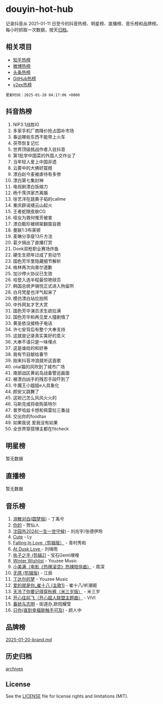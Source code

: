 # douyin-hot-hub

记录抖音从 2021-01-11 日至今的抖音热榜、明星榜、直播榜、音乐榜和品牌榜。每小时抓取一次数据，按天[归档](archives)。

## 相关项目

- [知乎热榜](https://github.com/lonnyzhang423/zhihu-hot-hub)
- [微博热榜](https://github.com/lonnyzhang423/weibo-hot-hub)
- [头条热榜](https://github.com/lonnyzhang423/toutiao-hot-hub)
- [GitHub热榜](https://github.com/lonnyzhang423/github-hot-hub)
- [v2ex热榜](https://github.com/lonnyzhang423/v2ex-hot-hub)


`更新时间：2025-01-20 04:17:06 +0800`

## 抖音热榜

1. NIP3:1战胜IG
1. 多家手机厂商降价抢占国补市场
1. 春运哪些东西不能带上火车
1. 茯苓恢复记忆
1. 世界顶级挑战作者入驻抖音
1. 第1批学中国菜的外国人交作业了
1. 当年轻人爱上中国非遗
1. 云雾中的大佛好震撼
1. 漂白赵今麦被虐待有多惨
1. 漂白第七集封神
1. 电视剧漂白饭缩力
1. 杨千霈洪家杰离婚
1. 徐艺洋在跳黄子韬的callme
1. 重庆辟谣缙云山起火
1. 王者蛇限皮肤CG
1. 哑女为救何惟芳被害
1. 漂白甄珍被绑架翻窗自救
1. 曼联1:3布莱顿
1. 麦琳分享瘦13斤方法
1. 葛夕捐出了直播打赏
1. Donk双枪职业赛场炸鱼
1. 硬生生把年过成了劳动节
1. 国色芳华里隐藏细节解析
1. 格林再次向普尔道歉
1. 加沙停火协议已生效
1. 哈登入选半程最惊艳球员
1. 韩国总统尹锡悦正式进入拘留所
1. 白月梵星也洋气起来了
1. 模仿漂白站位拍照
1. 中外网友才艺大赏
1. 国色芳华演员求生欲拉满
1. 国色芳华和再见爱人撞剧情了
1. 黄圣依没接杨子电话
1. 许七安背后有整个大奉支持
1. 这就是记录真实美好的意义
1. 大奉不语只是一味埋点
1. 这是谁给的和好券
1. 我有节目献给春节
1. 刚来抖音冲浪就听这首歌
1. oiiai猫的风吹到了城市广场
1. 南部战区黄岩岛战备警巡画面
1. 被漂白凶手的残忍手段吓到了
1. 牛魔王小姐姐e人具象化
1. 颜安又跳舞了
1. 这妲己怎么风风火火的
1. 马斯克或将收购英特尔
1. 普罗哈兹卡想和佩雷拉三番战
1. 交出你的foodtax
1. 如果我说 爱我没有如果
1. 全世界穿搭博主都在fitcheck

## 明星榜

暂无数据

## 直播榜

暂无数据

## 音乐榜

1. [消散对白(圆梦版)](https://sf5-hl-cdn-tos.douyinstatic.com/obj/tos-cn-ve-2774/og4jB5I5IizzoZVAAAzWgBMAsMDWoArfwBOiFs) - 丁禹兮
1. [你的](https://sf5-hl-cdn-tos.douyinstatic.com/obj/tos-cn-ve-2774/oYuIeKf42jB7sEV6B2upMdpYAgfrQWj0FeRegh) - 贺仙人
1. [沈园外2024(一生一世守候)](https://sf5-hl-cdn-tos.douyinstatic.com/obj/tos-cn-ve-2774/oAIYMHGCmKaYKFDd6FZBf9AfMfx1eErAAEJAFH) - 刘兆宇/张德伊玲
1. [Cute](https://sf5-hl-cdn-tos.douyinstatic.com/obj/tos-cn-ve-2774/o4IbIzHWKAAB4wsS5qMBRiiAlEBGTpQRNfFvuo) - Ly
1. [Falling In Love（剪辑版）](https://sf5-hl-cdn-tos.douyinstatic.com/obj/tos-cn-ve-2774/o8ajpA8zzgBPahbBIO8AcKGBLJezFCRd1wfP9f) - 青村秀和
1. [ At Dusk  Love ](https://sf5-hl-cdn-tos.douyinstatic.com/obj/tos-cn-ve-2774/o8CrpCf5CaYgI4ZrtQgMQAFEfuGqNnRSDQAPBc) - 刘嗨雨
1. [执子之手 (剪辑2)](https://sf6-cdn-tos.douyinstatic.com/obj/tos-cn-ve-2774/oUoZLQjCc31XzqsBnBQUNgeKtYPBcgbFDwtfcu) - 宝石Gem\哩哩
1. [Winter Wishlist](https://sf5-hl-cdn-tos.douyinstatic.com/obj/tos-cn-ve-2774/oIIgUOeamCFCVAzxN6MFRLIBlLGpUqQxeeHrLE) - Youzee Music
1. [小美满（电影《热辣滚烫》热辣陪伴曲）](https://sf5-hl-cdn-tos.douyinstatic.com/obj/tos-cn-ve-2774/o0GAn2lSgfZIDUgtevCGDQYnFg4CwnrBaxbTZL) - 周深
1. [无感 (剪辑版)](https://sf5-hl-cdn-tos.douyinstatic.com/obj/tos-cn-ve-2774/o0eIsUzJBDlQaQFC5OFlgbMEZC1TFYBftOBn6p) - 江辰
1. [丁达尔的梦](https://sf5-hl-cdn-tos.douyinstatic.com/obj/tos-cn-ve-2774/oMU3WirUZBVQkAC9ccG5P2IQirziZM2RTInUY) - Youzee Music
1. [爱的就是你_崔十八 (主歌1)](https://sf5-hl-cdn-tos.douyinstatic.com/obj/tos-cn-ve-2774/oI5BO5DhFZ6UTcNCnZaOCBLtZ7WIMQGfgnXf5E) - 崔十八/听潮阁
1. [天冷了你要记得穿秋裤（米三岁版）](https://sf3-cdn-tos.douyinstatic.com/obj/tos-cn-ve-2774/oQlIwVIDWiZ6BQilAorS7MA0AgCkQDvcZAdm1) - 米三岁
1. [开心往前飞（开心超人联盟主题曲）](https://sf5-hl-cdn-tos.douyinstatic.com/obj/tos-cn-ve-2774/9d8fb7c82cf1421fb93a9fe925275e0a) - VIVI
1. [春娇与志明](https://sf5-hl-cdn-tos.douyinstatic.com/obj/tos-cn-ve-2774/e530d8fceb7044b39707d7f9ff54add1) - 街道办,欧阳耀莹
1. [只你(直到幸福能触手可及)](https://sf5-hl-cdn-tos.douyinstatic.com/obj/tos-cn-ve-2774/o0lBkRDzFTeaVSUz3ZZSCBVtZ5DIMQGfgmEAuE) - 颜人中

## 品牌榜

[2025-01-20-brand.md](archives/2025-01-20-brand.md)

## 历史归档

[archives](archives)

## License

See the [LICENSE](LICENSE) file for license rights and limitations (MIT).
